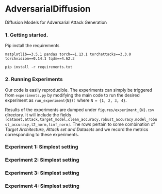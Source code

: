 # AdversarialDiffusion
Diffusion Models for Adversarial Attack Generation

### 1. Getting started.

Pip install the requirements

`matplotlib==3.5.1
pandas
torch==1.13.1
torchattacks==3.3.0
torchvision==0.14.1
tqdm==4.62.3`

```pip install -r requirements.txt```

### 2. Running Experiments

Our code is easily reproducible. The experiments can simply be triggered from `experiments.py` by modifying the main code to run the desired experiment as `run_experiment{N}()` where `N = {1, 2, 3, 4}`.

Results of the experiments are dumped under `figures/experiment_{N}.csv` directory. It will include the fields `[dataset,attack,target_model,clean_accuracy,robust_accuracy,model_robust_accuracy,l2_norm,linf_norm]`. The rows pertain to some combination of *Target Architecture, Attack set and Datasets* and we record the metrics corresponding to these experiments.


### Experiment 1: Simplest setting
### Experiment 2: Simplest setting
### Experiment 3: Simplest setting
### Experiment 4: Simplest setting